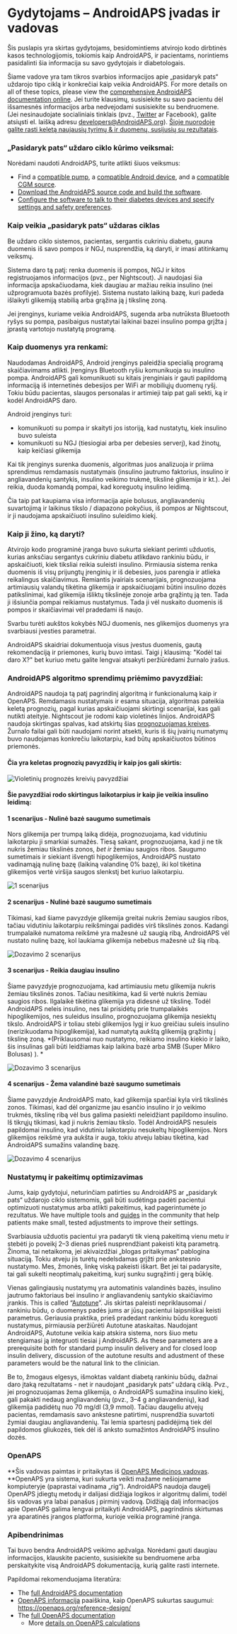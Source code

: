 # Gydytojams – AndroidAPS įvadas ir vadovas

Šis puslapis yra skirtas gydytojams, besidomintiems atvirojo kodo dirbtinės kasos technologijomis, tokiomis kaip AndroidAPS, ir pacientams, norintiems pasidalinti šia informacija su savo gydytojais ir diabetologais.

Šiame vadove yra tam tikros svarbios informacijos apie „pasidaryk pats“ uždarojo tipo ciklą ir konkrečiai kaip veikia AndroidAPS. For more details on all of these topics, please view the [comprehensive AndroidAPS documentation online](../index.rst). Jei turite klausimų, susisiekite su savo pacientu dėl išsamesnės informacijos arba nedvejodami susisiekite su bendruomene. (Jei nesinaudojate socialiniais tinklais (pvz., [Twitter](https://twitter.com/kozakmilos) ar Facebook), galite atsiųsti el. laišką adresu developers@AndroidAPS.org). [ Šioje nuorodoje galite rasti keletą naujausių tyrimų & ir duomenų, susijusių su rezultatais](https://openaps.org/outcomes/).

### „Pasidaryk pats“ uždaro ciklo kūrimo veiksmai:

Norėdami naudoti AndroidAPS, turite atlikti šiuos veiksmus:

* Find a [compatible pump](../Hardware/pumps.md), a [compatible Android device](https://docs.google.com/spreadsheets/d/1gZAsN6f0gv6tkgy9EBsYl0BQNhna0RDqA9QGycAqCQc/edit?usp=sharing), and a [compatible CGM source](../Configuration/BG-Source.rst).
* [Download the AndroidAPS source code and build the software](../Installing-AndroidAPS/Building-APK.md).
* [Configure the software to talk to their diabetes devices and specify settings and safety preferences](../index#configuration).

### Kaip veikia „pasidaryk pats“ uždaras ciklas

Be uždaro ciklo sistemos, pacientas, sergantis cukriniu diabetu, gauna duomenis iš savo pompos ir NGJ, nusprendžia, ką daryti, ir imasi atitinkamų veiksmų.

Sistema daro tą patį: renka duomenis iš pompos, NGJ ir kitos registruojamos informacijos (pvz., per Nightscout). Ji naudojasi šia informacija apskačiuodama, kiek daugiau ar mažiau reikia insulino (nei užprogramuota bazės profilyje). Sistema nustato laikiną bazę, kuri padeda išlaikyti glikemiją stabilią arba grąžina ją į tikslinę zoną.

Jei įrenginys, kuriame veikia AndroidAPS, sugenda arba nutrūksta Bluetooth ryšys su pompa, pasibaigus nustatytai laikinai bazei insulino pompa grįžta į įprastą vartotojo nustatytą programą.

### Kaip duomenys yra renkami:

Naudodamas AndroidAPS, Android įrenginys paleidžia specialią programą skaičiavimams atlikti. Įrenginys Bluetooth ryšiu komunikuoja su insulino pompa. AndroidAPS gali komunikuoti su kitais įrenginiais ir gauti papildomą informaciją iš internetinės debesijos per WiFi ar mobiliųjų duomenų ryšį. Tokiu būdu pacientas, slaugos personalas ir artimieji taip pat gali sekti, ką ir kodėl AndroidAPS daro.

Android įrenginys turi:

* komunikuoti su pompa ir skaityti jos istoriją, kad nustatytų, kiek insulino buvo suleista
* komunikuoti su NGJ (tiesiogiai arba per debesies serverį), kad žinotų, kaip keičiasi glikemija

Kai tik įrenginys surenka duomenis, algoritmas juos analizuoja ir priima sprendimus remdamasis nustatymais (insulino jautrumo faktorius, insulino ir angliavandenių santykis, insulino veikimo trukmė, tikslinė glikemija ir kt.). Jei reikia, duoda komandą pompai, kad koreguotų insulino leidimą.

Čia taip pat kaupiama visa informacija apie bolusus, angliavandenių suvartojimą ir laikinus tikslo / diapazono pokyčius, iš pompos ar Nightscout, ir ji naudojama apskaičiuoti insulino suleidimo kiekį.

### Kaip ji žino, ką daryti?

Atvirojo kodo programinė įranga buvo sukurta siekiant perimti užduotis, kurias anksčiau sergantys cukriniu diabetu atlikdavo rankiniu būdu, ir apskaičiuoti, kiek tiksliai reikia suleisti insulino. Pirmiausia sistema renka duomenis iš visų prijungtų įrenginių ir iš debesies, juos parengia ir atlieka reikalingus skaičiavimus. Remiantis įvairiais scenarijais, prognozuojama artimiausių valandų tikėtina glikemija ir apskaičiuojami būtini insulino dozės patikslinimai, kad glikemija išliktų tikslinėje zonoje arba grąžintų ją ten. Tada ji išsiunčia pompai reikiamus nustatymus. Tada ji vėl nuskaito duomenis iš pompos ir skaičiavimai vėl pradedami iš naujo.

Svarbu turėti aukštos kokybės NGJ duomenis, nes glikemijos duomenys yra svarbiausi įvesties parametrai.

AndroidAPS skaidriai dokumentuoja visus įvestus duomenis, gautą rekomendaciją ir priemones, kurių buvo imtasi. Taigi į klausimą: "Kodėl tai daro X?" bet kuriuo metu galite lengvai atsakyti peržiūrėdami žurnalo įrašus.

### AndroidAPS algoritmo sprendimų priėmimo pavyzdžiai:

AndroidAPS naudoja tą patį pagrindinį algoritmą ir funkcionalumą kaip ir OpenAPS. Remdamasis nustatymais ir esama situacija, algoritmas pateikia keletą prognozių, pagal kurias apskaičiuojami skirtingi scenarijai, kas gali nutikti ateityje. Nightscout jie rodomi kaip violetinės linijos. AndroidAPS naudoja skirtingas spalvas, kad atskirtų šias [ prognozuojamas kreives](../Installing-AndroidAPS/Releasenotes#overview-tab). Žurnalo failai gali būti naudojami norint atsekti, kuris iš šių įvairių numatymų buvo naudojamas konkrečiu laikotarpiu, kad būtų apskaičiuotos būtinos priemonės.

#### Čia yra keletas prognozių pavyzdžių ir kaip jos gali skirtis:

![Violetinių prognozės kreivių pavyzdžiai](../images/Prediction_lines.jpg)

#### Šie pavyzdžiai rodo skirtingus laikotarpius ir kaip jie veikia insulino leidimą:

#### 1 scenarijus - Nulinė bazė saugumo sumetimais

Nors glikemija per trumpą laiką didėja, prognozuojama, kad vidutiniu laikotarpiu ji smarkiai sumažės. Tiesą sakant, prognozuojama, kad ji ne tik nukris žemiau tikslinės zonos, *bet ir* žemiau saugios ribos. Saugumo sumetimais ir siekiant išvengti hipoglikemijos, AndroidAPS nustato vadinamąją nulinę bazę (laikiną valandinę 0% bazę), iki kol tikėtina glikemijos vertė viršija saugos slenkstį bet kuriuo laikotarpiu.

![1 scenarijus](../images/Dosing_scenario_1.jpg)

#### 2 scenarijus - Nulinė bazė saugumo sumetimais

Tikimasi, kad šiame pavyzdyje glikemija greitai nukris žemiau saugios ribos, tačiau vidutiniu laikotarpiu reikšmingai padidės virš tikslinės zonos. Kadangi trumpalaikė numatoma reikšmė yra mažesnė už saugią ribą, AndroidAPS vėl nustato nulinę bazę, kol laukiama glikemija nebebus mažesnė už šią ribą.

![Dozavimo 2 scenarijus](../images/Dosing_scenario_2.jpg)

#### 3 scenarijus - Reikia daugiau insulino

Šiame pavyzdyje prognozuojama, kad artimiausiu metu glikemija nukris žemiau tikslinės zonos. Tačiau nesitikima, kad ši vertė nukris žemiau saugios ribos. Ilgalaikė tikėtina glikemija yra didesnė už tikslinę. Todėl AndroidAPS neleis insulino, nes tai prisidėtų prie trumpalaikės hipoglikemijos, nes suleidus insulino, prognozuojama glikemija nesiektų tikslo. AndroidAPS ir toliau stebi glikemijos lygį ir kuo greičiau suleis insulino (nerizikuodama hipoglikemija), kad numatytą aukštą glikemiją grąžintų į tikslinę zoną. *(Priklausomai nuo nustatymo, reikiamo insulino kiekio ir laiko, šis insulinas gali būti leidžiamas kaip laikina bazė arba SMB (Super Mikro Bolusas) ). *

![Dozavimo 3 scenarijus](../images/Dosing_scenario_3.jpg)

#### 4 scenarijus - Žema valandinė bazė saugumo sumetimais

Šiame pavyzdyje AndroidAPS mato, kad glikemija sparčiai kyla virš tikslinės zonos. Tikimasi, kad dėl organizme jau esančio insulino ir jo veikimo trukmės, tikslinę ribą vėl bus galima pasiekti neleidžiant papildomo insulino. Iš tikrųjų tikimasi, kad ji nukris žemiau tikslo. Todėl AndroidAPS nesuleis papildomai insulino, kad vidutiniu laikotarpiu nesukeltų hipoglikemijos. Nors glikemijos reikšmė yra aukšta ir auga, tokiu atveju labiau tikėtina, kad AndroidAPS sumažins valandinę bazę.

![Dozavimo 4 scenarijus](../images/Dosing_scenario_4.jpg)

### Nustatymų ir pakeitimų optimizavimas

Jums, kaip gydytojui, neturinčiam patirties su AndroidAPS ar „pasidaryk pats“ uždarojo ciklo sistemomis, gali būti sudėtinga padėti pacientui optimizuoti nustatymus arba atlikti pakeitimus, kad pagerintumėte jo rezultatus. We have multiple tools and [guides](https://openaps.readthedocs.io/en/latest/docs/Customize-Iterate/optimize-your-settings.html) in the community that help patients make small, tested adjustments to improve their settings.

Svarbiausia užduotis pacientui yra padaryti tik vieną pakeitimą vienu metu ir stebėti jo poveikį 2–3 dienas prieš nusprendžiant pakeisti kitą parametrą. Žinoma, tai netaikoma, jei akivaizdžiai „blogas pritaikymas“ pablogina situaciją. Tokiu atveju jis turėtų nedelsdamas grįžti prie ankstesnio nustatymo. Mes, žmonės, linkę viską pakeisti iškart. Bet jei tai padarysite, tai gali sukelti neoptimalų pakeitimą, kurį sunku sugrąžinti į gerą būklę.

Vienas galingiausių nustatymų yra automatinis valandinės bazės, insulino jautrumo faktoriaus bei insulino ir angliavandenių santykio skaičiavimo įrankis. This is called “[Autotune](https://openaps.readthedocs.io/en/latest/docs/Customize-Iterate/autotune.html)”. Jis skirtas paleisti nepriklausomai / rankiniu būdu, o duomenys padės jums ar jūsų pacientui laipsniškai keisti parametrus. Geriausia praktika, prieš pradedant rankiniu būdu koreguoti nustatymus, pirmiausia peržiūrėti Autotune ataskaitas. Naudojant AndroidAPS, Autotune veikia kaip atskira sistema, nors šiuo metu stengiamasi ją integruoti tiesiai į AndroidAPS. As these parameters are a prerequisite both for standard pump insulin delivery and for closed loop insulin delivery, discussion of the autotune results and adustment of these parameters would be the natural link to the clinician.

Be to, žmogaus elgesys, išmoktas valdant diabetą rankiniu būdų, dažnai daro įtaką rezultatams - net ir naudojant „pasidaryk pats“ uždarą ciklą. Pvz., jei prognozuojamas žema glikemija, o AndroidAPS sumažina insulino kiekį, gali pakakti nedaug angliavandenių (pvz., 3–4 g angliavandenių), kad glikemija padidėtų nuo 70 mg/dl (3,9 mmol). Tačiau daugeliu atvejų pacientas, remdamasis savo ankstesne patirtimi, nusprendžia suvartoti žymiai daugiau angliavandenių. Tai lemia spartesnį padidėjimą tiek dėl papildomos gliukozės, tiek dėl iš anksto sumažintos AndroidAPS insulino dozės.

### OpenAPS

**Šis vadovas paimtas ir pritaikytas iš [OpenAPS Medicinos vadovas](https://openaps.readthedocs.io/en/latest/docs/Resources/clinician-guide-to-OpenAPS.html). **OpenAPS yra sistema, kuri sukurta veikti mažame nešiojamame kompiuteryje (paprastai vadinama „rig“). AndroidAPS naudoja daugelį OpenAPS įdiegtų metodų ir dalijasi didžiąja logikos ir algoritmų dalimi, todėl šis vadovas yra labai panašus į pirminį vadovą. Didžiąją dalį informacijos apie OpenAPS galima lengvai pritaikyti AndroidAPS, pagrindinis skirtumas yra aparatinės įrangos platforma, kurioje veikia programinė įranga.

### Apibendrinimas

Tai buvo bendra AndroidAPS veikimo apžvalga. Norėdami gauti daugiau informacijos, klauskite paciento, susisiekite su bendruomene arba perskaitykite visą AndroidAPS dokumentaciją, kurią galite rasti internete.

Papildomai rekomenduojama literatūra:

* The [full AndroidAPS documentation](../index)
* [OpenAPS informacija](https://OpenAPS.org/reference-design/) paaiškina, kaip OpenAPS sukurtas saugumui: https://openaps.org/reference-design/
* The [full OpenAPS documentation](https://openaps.readthedocs.io/en/latest/index.html) 
  * More [details on OpenAPS calculations](https://openaps.readthedocs.io/en/latest/docs/While%20You%20Wait%20For%20Gear/Understand-determine-basal.html#understanding-the-determine-basal-logic)